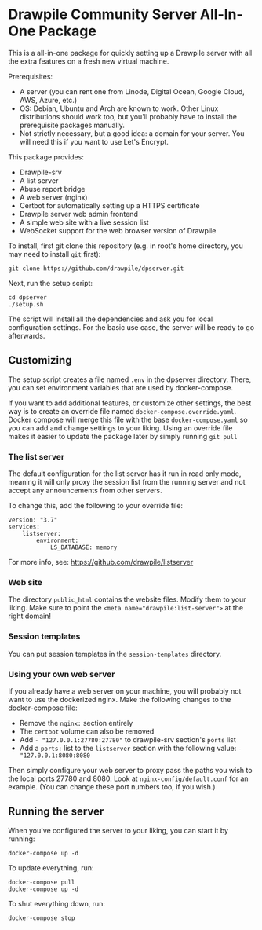 # Drawpile Community Server All-In-One Package

This is a all-in-one package for quickly setting up a Drawpile server with
all the extra features on a fresh new virtual machine.

Prerequisites:

 * A server (you can rent one from Linode, Digital Ocean, Google Cloud, AWS, Azure, etc.)
 * OS: Debian, Ubuntu and Arch are known to work. Other Linux distributions should work too, but you'll probably have to install the prerequisite packages manually.
 * Not strictly necessary, but a good idea: a domain for your server. You will need this if you want to use Let's Encrypt.

This package provides:

 * Drawpile-srv
 * A list server
 * Abuse report bridge
 * A web server (nginx)
 * Certbot for automatically setting up a HTTPS certificate
 * Drawpile server web admin frontend
 * A simple web site with a live session list
 * WebSocket support for the web browser version of Drawpile

To install, first git clone this repository (e.g. in root's home directory, you may need to install `git` first):

    git clone https://github.com/drawpile/dpserver.git

Next, run the setup script:

    cd dpserver
    ./setup.sh

The script will install all the dependencies and ask you for local configuration settings.
For the basic use case, the server will be ready to go afterwards.


## Customizing

The setup script creates a file named `.env` in the dpserver directory.
There, you can set environment variables that are used by docker-compose.

If you want to add additional features, or customize other settings, the best
way is to create an override file named `docker-compose.override.yaml`.
Docker compose will merge this file with the base `docker-compose.yaml` so you
can add and change settings to your liking. Using an override file makes it
easier to update the package later by simply running `git pull`

### The list server

The default configuration for the list server has it run in read only mode,
meaning it will only proxy the session list from the running server and not
accept any announcements from other servers.

To change this, add the following to your override file:

    version: "3.7"
    services:
        listserver:
            environment:
                LS_DATABASE: memory

For more info, see: https://github.com/drawpile/listserver 

### Web site

The directory `public_html` contains the website files. Modify them to your liking.
Make sure to point the `<meta name="drawpile:list-server">` at the right domain!

### Session templates

You can put session templates in the `session-templates` directory.

### Using your own web server

If you already have a web server on your machine, you will probably not want to use the dockerized nginx.
Make the following changes to the docker-compose file:

 * Remove the `nginx:` section entirely
 * The `certbot` volume can also be removed
 * Add `- "127.0.0.1:27780:27780"` to drawpile-srv section's `ports` list
 * Add a `ports:` list to the `listserver` section with the following value: `- "127.0.0.1:8080:8080`

Then simply configure your web server to proxy pass the paths you wish to the local ports 27780 and 8080.
Look at `nginx-config/default.conf` for an example. (You can change these port numbers too, if you wish.)


## Running the server

When you've configured the server to your liking, you can start it by running:

    docker-compose up -d

To update everything, run:

    docker-compose pull
    docker-compose up -d

To shut everything down, run:

    docker-compose stop


